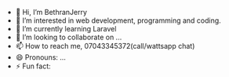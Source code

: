 - 👋 Hi, I’m BethranJerry
- 👀 I’m interested in web development, programming and coding. 
- 🌱 I’m currently learning Laravel
- 💞️ I’m looking to collaborate on ...
- 📫 How to reach me, 07043345372(call/wattsapp chat)
- 😄 Pronouns: ...
- ⚡ Fun fact: 

<!---
BethranBrian/BethranBrian is a ✨ special ✨ repository because its `README.md` (this file) appears on your GitHub profile.
You can click the Preview link to take a look at your changes.
--->

